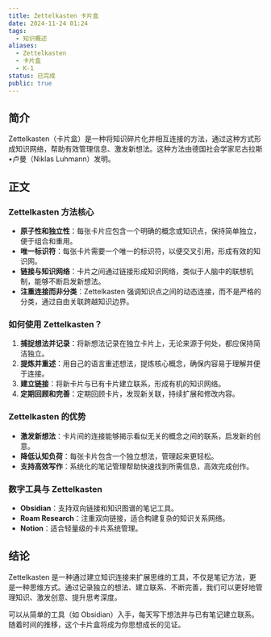```yaml
---
title: Zettelkasten 卡片盒
date: 2024-11-24 01:24
tags:
  - 知识概述
aliases:
  - Zettelkasten
  - 卡片盒
  - K-1
status: 已完成
public: true
---
```

## 简介

Zettelkasten（卡片盒）是一种将知识碎片化并相互连接的方法，通过这种方式形成知识网络，帮助有效管理信息、激发新想法。这种方法由德国社会学家尼古拉斯•卢曼（Niklas Luhmann）发明。

## 正文

### Zettelkasten 方法核心

- **原子性和独立性**：每张卡片应包含一个明确的概念或知识点，保持简单独立，便于组合和重用。
- **唯一标识符**：每张卡片需要一个唯一的标识符，以便交叉引用，形成有效的知识网。
- **链接与知识网络**：卡片之间通过链接形成知识网络，类似于人脑中的联想机制，能够不断启发新想法。
- **注重连接而非分类**：Zettelkasten 强调知识点之间的动态连接，而不是严格的分类，通过自由关联跨越知识边界。

### 如何使用 Zettelkasten？

1. **捕捉想法并记录**：将新想法记录在独立卡片上，无论来源于何处，都应保持简洁独立。
2. **提炼并重述**：用自己的语言重述想法，提炼核心概念，确保内容易于理解并便于连接。
3. **建立链接**：将新卡片与已有卡片建立联系，形成有机的知识网络。
4. **定期回顾和完善**：定期回顾卡片，发现新关联，持续扩展和修改内容。

### Zettelkasten 的优势

- **激发新想法**：卡片间的连接能够揭示看似无关的概念之间的联系，启发新的创意。    
- **降低认知负荷**：每张卡片包含一个独立想法，管理起来更轻松。
- **支持高效写作**：系统化的笔记管理帮助快速找到所需信息，高效完成创作。

### 数字工具与 Zettelkasten

- **Obsidian**：支持双向链接和知识图谱的笔记工具。
- **Roam Research**：注重双向链接，适合构建复杂的知识关系网络。
- **Notion**：适合轻量级的卡片系统管理。

## 结论

Zettelkasten 是一种通过建立知识连接来扩展思维的工具，不仅是笔记方法，更是一种思维方式。通过记录独立的想法、建立联系、不断完善，我们可以更好地管理知识、激发创意、提升思考深度。

可以从简单的工具（如 Obsidian）入手，每天写下想法并与已有笔记建立联系。随着时间的推移，这个卡片盒将成为你思想成长的见证。